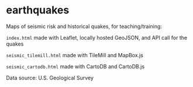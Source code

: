 earthquakes
===========

Maps of seismic risk and historical quakes, for teaching/training:

`index.html` made with Leaflet, locally hosted GeoJSON, and API call for the quakes

`seismic_tilemill.html` made with TileMill and MapBox.js

`seismic_cartodb.html` made with CartoDB and CartoDB.js

Data source: U.S. Geological Survey

